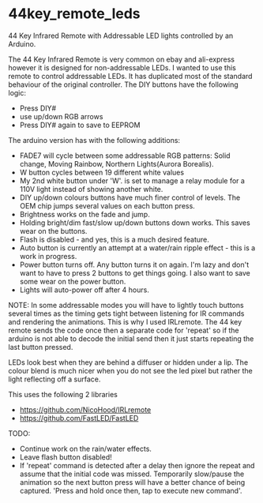 # 44key_remote_leds
44 Key Infrared Remote with Addressable LED lights controlled by an Arduino.

The 44 Key Infrared Remote is very common on ebay and ali-express however it is designed for non-addressable LEDs.  I wanted to use this remote to control addressable LEDs.  It has duplicated most of the standard behaviour of the original controller. The DIY buttons have the following logic:
* Press DIY#
* use up/down RGB arrows
* Press DIY# again to save to EEPROM

The arduino version has with the following additions:
* FADE7 will cycle between some addressable RGB patterns:  Solid change, Moving Rainbow, Northern Lights(Aurora Borealis).
* W button cycles between 19 different white values
* My 2nd white button under 'W'. is set to manage a relay module for a 110V light instead of showing another white.
* DIY up/down colours buttons have much finer control of levels.  The OEM chip jumps several values on each button press.
* Brightness works on the fade and jump.
* Holding bright/dim fast/slow up/down buttons down works.  This saves wear on the buttons. 
* Flash is disabled - and yes, this is a much desired feature.
* Auto button is currently an attempt at a water/rain ripple effect - this is a work in progress.
* Power button turns off.  Any button turns it on again.  I'm lazy and don't want to have to press 2 buttons to get things going.  I also want to save some wear on the power button.
* Lights will auto-power off after 4 hours.

NOTE: 
In some addressable modes you will have to lightly touch buttons several times as the timing gets tight between listening for IR commands and rendering the animations.  This is why I used IRLremote.  The 44 key remote sends the code once then a separate code for 'repeat'  so if the arduino is not able to decode the initial send then it just starts repeating the last button pressed.

LEDs look best when they are  behind a diffuser or hidden under a lip.  The colour blend is much nicer when you do not see the led pixel but rather the light reflecting off a surface. 

This uses the following 2 libraries
* https://github.com/NicoHood/IRLremote
* https://github.com/FastLED/FastLED

TODO:
* Continue work on the rain/water effects.
* Leave flash button disabled!
* If 'repeat' command is detected after a delay then ignore the repeat and assume that the initial code was missed. Temporarily slow/pause the animation so the next button press will have a better chance of being captured.  'Press and hold once then, tap to execute new command'.
